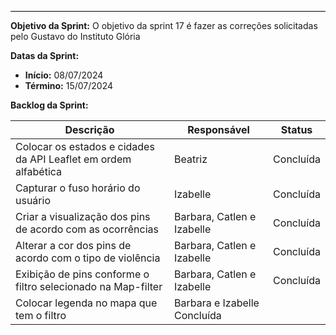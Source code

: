 <hr style="border: 0; height: 1px; background-color: #000000;">

**Objetivo da Sprint:**
O objetivo da sprint 17 é fazer as correções solicitadas pelo Gustavo do Instituto Glória

**Datas da Sprint:**

- **Início:** 08/07/2024
- **Término:** 15/07/2024

**Backlog da Sprint:**

| Descrição | Responsável | Status |
|------------|-------------|-----------------------|
| Colocar os estados e cidades da API Leaflet em ordem alfabética | Beatriz | Concluída | 
| Capturar o fuso horário do usuário | Izabelle | Concluída | 
|Criar a visualização dos pins de acordo com as ocorrências| Barbara, Catlen e Izabelle|Concluída | 
| Alterar a cor dos pins de acordo com o tipo de violência| Barbara, Catlen e Izabelle|Concluída | 
|Exibição de pins conforme o filtro selecionado na Map-filter| Barbara, Catlen e Izabelle|Concluída | 
|Colocar legenda no mapa que tem o filtro| Barbara e Izabelle Concluída | 
